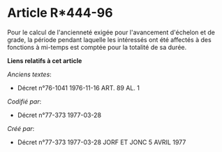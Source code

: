 # Article R*444-96

Pour le calcul de l'ancienneté exigée pour l'avancement d'échelon et de grade, la période pendant laquelle les intéressés ont
été affectés à des fonctions à mi-temps est comptée pour la totalité de sa durée.

**Liens relatifs à cet article**

_Anciens textes_:

  - Décret n°76-1041 1976-11-16 ART. 89 AL. 1

_Codifié par_:

  - Décret n°77-373 1977-03-28

_Créé par_:

  - Décret n°77-373 1977-03-28 JORF ET JONC 5 AVRIL 1977
